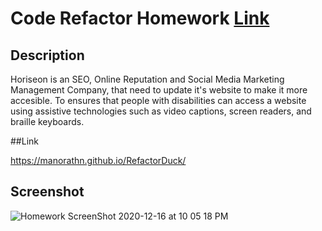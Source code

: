 # Code Refactor Homework [Link](https://manorathn.github.io/RefactorDuck/)

## Description

Horiseon is an SEO, Online Reputation and Social Media Marketing Management Company, that need to update it's website to make it more accesible. To ensures that people with disabilities can access a website using assistive technologies such as video captions, screen readers, and braille keyboards.

##Link

https://manorathn.github.io/RefactorDuck/

## Screenshot

![Homework ScreenShot 2020-12-16 at 10 05 18 PM](https://user-images.githubusercontent.com/63210444/102450372-178e5380-3feb-11eb-971e-9b04da36eb02.png)

